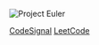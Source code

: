 ![Project Euler](https://projecteuler.net/profile/escaroda.png)

[CodeSignal](https://app.codesignal.com/profile/escaroda)
[LeetCode](https://leetcode.com/escaroda/)
